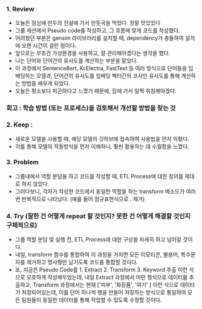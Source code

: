 ### 1. Review
- 오늘은 점심에 만두의 전설에 가서 만둣국을 먹었다. 정말 맛있었다
- 그룹 세션에서 Pseudo code를 작성하고, 그 흐름에 맞게 코드를 작성했다.
- 어려웠던 부분은 gensim 라이브러리를 설치할 때, dependency가 충돌하여 설치에 오랜 시간이 걸린 점이다.
- 앞으로는 무조건 가상환경을 사용하고, 잘 관리해야겠다는 생각을 했다.
- 나는 단어와 단어간의 유사도를 계산하는 부분을 맡았다.
- 이 과정에서 SentenceBert, KcElectra, FastText 등 여러 방식으로 단어들을 임베딩하는 모델과, 단어간의 유사도를 임베딩 벡터간의 코사인 유사도를 통해 계산하는 방법을 배우게 되었다.
- 오늘은 평소보다 피곤하다고 느꼈기 때문에, 집에 가서 일찍 취침해야겠다.

### 회고 : 학습 방법 (또는 프로세스)을 검토해서 개선할 방법을 찾는 것
### 2. Keep : 
- 새로운 모델을 사용할 때, 해당 모델의 깃허브에 접속하여 사용법을 먼저 익혔다.
- 이를 통해 모델의 작동방식을 먼저 이해하니, 훨씬 활용하는 데 수월함을 느꼈다.

### 3. Problem
- 그룹내에서 역할 분담을 하고 코드를 작성할 때, ETL Process에 대한 정의를 제대로 하지 않았다.
- 그러다보니, 각자가 작성한 코드에서 동일한 역할을 하는 transform 메소드가 여러 번 반복적으로 나타났다. (예를 들어 정규표현식으로 . 제거)

### 4. Try (잘한 건 어떻게 repeat 할 것인지? 못한 건 어떻게 해결할 것인지 구체적으로)
- 그룹 역할 분담 및 실행 전, ETL Process에 대한 구상을 자세히 하고 넘어갈 것이다.
- 내일, transform 함수를 통합하여 이 과정을 거치면 모든 이모티콘, 불용어, 특수문자를 제거하고 명사형만 남기도록 코드를 통합할 것이다.
- 또, 지금은 Pseudo Code를 1. Extract 2. Transform 3. Keyword 추출 이런 식으로 모호하게 작성해두었는데, 내일 Extract 과정에서 어떤 형식으로 데이터를 추출하고,
  Transform 과정에서는 현재 ['피부', '화장품', '여기' ] 이런 식으로 데이터가 저장되어있는데, 이를 단어 하나씩 행을 만들어 저장하는 방식으로 통일하여 모든 팀원들이
  동일한 데이터를 통해 작업할 수 있도록 수정할 것이다.

